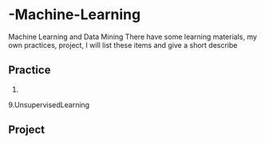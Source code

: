 # -Machine-Learning
Machine Learning and Data Mining
There have some learning materials, my own practices, project, I will list these items and give a short describe
## Practice
  1.
  
  
  
  9.UnsupervisedLearning
## Project
